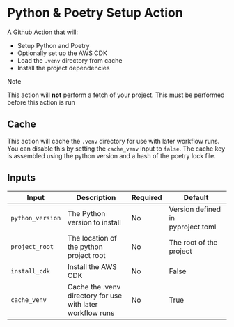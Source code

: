 # Python & Poetry Setup Action

A Github Action that will:

- Setup Python and Poetry
- Optionally set up the AWS CDK
- Load the `.venv` directory from cache
- Install the project dependencies

> [!NOTE]  
> This action will **not** perform a fetch of your project. This must be performed before this action is run

## Cache

This action will cache the `.venv` directory for use with later workflow runs. You can disable this by setting the `cache_venv` input to `false`. The cache key is assembled using the python version and a hash of the poetry lock file.

## Inputs

| Input            | Description                                                | Required | Default                           |
| ---------------- | ---------------------------------------------------------- | -------- | --------------------------------- |
| `python_version` | The Python version to install                              | No       | Version defined in pyproject.toml |
| `project_root`   | The location of the python project root                    | No       | The root of the project           |
| `install_cdk`    | Install the AWS CDK                                        | No       | False                             |
| `cache_venv`     | Cache the .venv directory for use with later workflow runs | No       | True                              |
